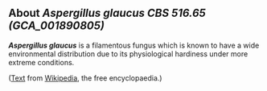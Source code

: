 About *Aspergillus glaucus CBS 516.65 (GCA\_001890805)* 
-------------------------------------------------------



***Aspergillus glaucus*** is a filamentous fungus which is known to have
a wide environmental distribution due to its physiological hardiness
under more extreme conditions.

([Text](http://en.wikipedia.org/wiki/Aspergillus_glaucus) from
[Wikipedia](http://en.wikipedia.org/), the free encyclopaedia.)
